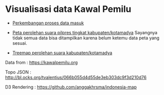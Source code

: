 
# Visualisasi data Kawal Pemilu

* [Perkembangan proses data masuk](https://wibisono.github.io/kpviz/cakupan)

* [Peta perolehan suara pilpres tingkat kabupaten/kotamadya](https://wibisono.github.io/kpviz/kabukota) Sayangnya tidak semua data bisa ditampilkan karena belum ketemu data peta yang sesuai.

* [Treemap perolehan suara kabupaten/kotamadya](https://wibisono.github.io/kpviz/treemap)



Data from     : https://kawalpemilu.org

Topo JSON     : http://bl.ocks.org/tvalentius/066b055d4d55de3eb303dc9f3d210d76

D3 Rendering  : https://github.com/anggakhrsma/indonesia-map

